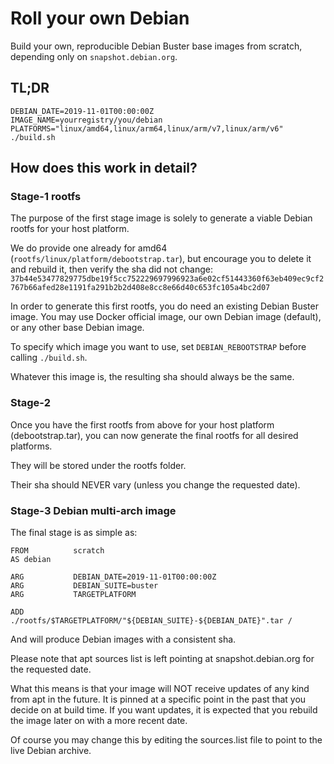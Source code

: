 # Roll your own Debian

Build your own, reproducible Debian Buster base images from scratch, depending only on `snapshot.debian.org`.

## TL;DR

```
DEBIAN_DATE=2019-11-01T00:00:00Z
IMAGE_NAME=yourregistry/you/debian
PLATFORMS="linux/amd64,linux/arm64,linux/arm/v7,linux/arm/v6"
./build.sh 
```

## How does this work in detail?

### Stage-1 rootfs

The purpose of the first stage image is solely to generate a viable Debian rootfs for your host platform.

We do provide one already for amd64 (`rootfs/linux/platform/debootstrap.tar`), but encourage you to delete it and rebuild it, then verify the sha did not change:
`37b44e53477829775dbe19f5cc752229697996923a6e02cf51443360f63eb409ec9cf2767b66afed28e1191fa291b2b2d408e8cc8e66d40c653fc105a4bc2d07`

In order to generate this first rootfs, you do need an existing Debian Buster image.
You may use Docker official image, our own Debian image (default), or any other base Debian image.

To specify which image you want to use, set `DEBIAN_REBOOTSTRAP` before calling `./build.sh`.

Whatever this image is, the resulting sha should always be the same.

### Stage-2

Once you have the first rootfs from above for your host platform (debootstrap.tar), you can now generate the final rootfs for all desired platforms.

They will be stored under the rootfs folder.

Their sha should NEVER vary (unless you change the requested date).

### Stage-3 Debian multi-arch image

The final stage is as simple as:

```
FROM          scratch                                                                                                   AS debian

ARG           DEBIAN_DATE=2019-11-01T00:00:00Z
ARG           DEBIAN_SUITE=buster
ARG           TARGETPLATFORM

ADD           ./rootfs/$TARGETPLATFORM/"${DEBIAN_SUITE}-${DEBIAN_DATE}".tar /
```

And will produce Debian images with a consistent sha.

Please note that apt sources list is left pointing at snapshot.debian.org for the requested date.

What this means is that your image will NOT receive updates of any kind from apt in the future.
It is pinned at a specific point in the past that you decide on at build time.
If you want updates, it is expected that you rebuild the image later on with a more recent date.

Of course you may change this by editing the sources.list file to point to the live Debian archive.
